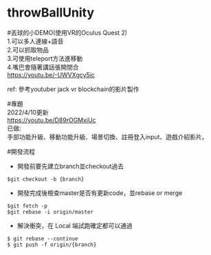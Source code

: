 # throwBallUnity
#丟球的小DEMO(使用VR的Oculus Quest 2)\
1.可以多人連線+語音\
2.可以抓取物品\
3.可使用teleport方法進移動\
4.嘴巴會隨著講話張開閉合 \
https://youtu.be/-UWVXgcy5ic

ref: 參考youtuber jack vr blockchain的影片製作

#專題<br>
2022/4/10更新<br>
https://youtu.be/D89rOGMxiUc<br>
已做:<br>
手部功能升級、移動功能升級、場景切換、註冊登入input、遊戲介紹影片。<br>

#開發流程<br>
-  開發前要先建立branch並checkout過去
```git
$git checkout -b {branch}
```
- 開發完成後檢查master是否有更新code，並rebase or merge
```git
$git fetch -p
$git rebase -i origin/master
```
- 解決衝突，在 Local 端試跑確定都可以通過
```git
$ git rebase --continue
$ git push -f origin/{branch}
```
